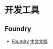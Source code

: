 # 开发工具

## Foundry
- [Foundry](https://book.getfoundry.sh/) [中文文档](https://learnblockchain.cn/docs/foundry/i18n/zh/)